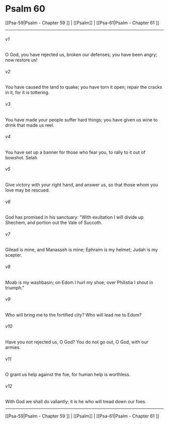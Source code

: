 # Psalm 60

[[Psa-59|Psalm - Chapter 59 ]] | [[Psalm]] | [[Psa-61|Psalm - Chapter 61 ]]
***

###### v1
O God, you have rejected us, broken our defenses; you have been angry; now restore us!
###### v2
You have caused the land to quake; you have torn it open; repair the cracks in it, for it is tottering.
###### v3
You have made your people suffer hard things; you have given us wine to drink that made us reel.
###### v4
You have set up a banner for those who fear you, to rally to it out of bowshot. Selah
###### v5
Give victory with your right hand, and answer us, so that those whom you love may be rescued.
###### v6
God has promised in his sanctuary: "With exultation I will divide up Shechem, and portion out the Vale of Succoth.
###### v7
Gilead is mine, and Manasseh is mine; Ephraim is my helmet; Judah is my scepter.
###### v8
Moab is my washbasin; on Edom I hurl my shoe; over Philistia I shout in triumph."
###### v9
Who will bring me to the fortified city? Who will lead me to Edom?
###### v10
Have you not rejected us, O God? You do not go out, O God, with our armies.
###### v11
O grant us help against the foe, for human help is worthless.
###### v12
With God we shall do valiantly; it is he who will tread down our foes.

***

[[Psa-59|Psalm - Chapter 59 ]] | [[Psalm]] | [[Psa-61|Psalm - Chapter 61 ]]
